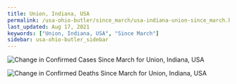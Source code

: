 ```yaml
---
title: Union, Indiana, USA
permalink: /usa-ohio-butler/since_march/usa-indiana-union-since_march.html
last_updated: Aug 17, 2021
keywords: ["Union, Indiana, USA", "Since March"]
sidebar: usa-ohio-butler_sidebar
---
```


![Change in Confirmed Cases Since March for Union, Indiana, USA](/covid_tracker/images/graphs/usa-indiana-union-delta_confirmed-since_march_graph.png)

![Change in Confirmed Deaths Since March for Union, Indiana, USA](/covid_tracker/images/graphs/usa-indiana-union-delta_deaths-since_march_graph.png)

